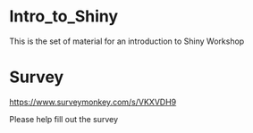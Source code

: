 Intro_to_Shiny
==============
This is the set of material for an introduction to Shiny Workshop


Survey
==============
https://www.surveymonkey.com/s/VKXVDH9

Please help fill out the survey

